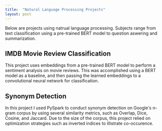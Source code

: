 ```yaml
---
title:  "Natural Language Processing Projects"
layout: post
---
```

Below are projects using natrual language processing. Subjects range from text classification using a pre-trained BERT model to question aswering and summarization. 

## IMDB Movie Review Classification

This project uses embeddings from a pre-trained BERT model to perform a sentiment analysis on movie reviews. This was accomplished using a BERT model as a baseline, and then passing the learned embeddings to a convolutional neural network for classification. 

## Synonym Detection
In this project I used PySpark to conduct synonym detection on Google's n-gram corpus by using several similarity metrics, such as Overlap, Dice, Cosine, and Jaccard. Due to the size of the corpus, this project relied on optimization strategies such as inverted indices to illistrate co-occurence. 

